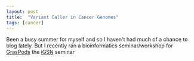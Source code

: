 ```yaml
---
layout: post
title:  "Variant Caller in Cancer Genomes"
tags: [cancer]
---
```


Been a busy summer for myself and so I haven't had much of a chance to blog lately. But I recently ran a bioinformatics seminar/workshop for [GrasPods](http://www.graspods.com/) the [iGSN](http://igsnubc.com/) seminar 

